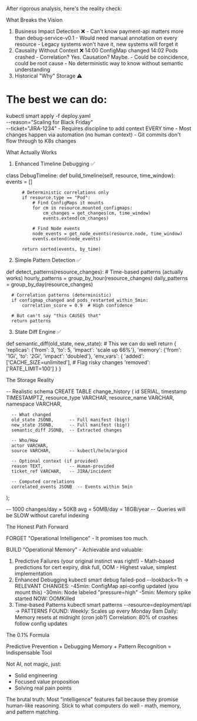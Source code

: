  After rigorous analysis, here's the reality check:

  What Breaks the Vision

  1. Business Impact Detection ❌
    - Can't know payment-api matters more than debug-service-v0.1
    - Would need manual annotation on every resource
    - Legacy systems won't have it, new systems will forget it
  2. Causality Without Context ❌
  14:00 ConfigMap changed
  14:02 Pods crashed
    - Correlation? Yes. Causation? Maybe.
    - Could be coincidence, could be root cause
    - No deterministic way to know without semantic understanding
  3. Historical "Why" Storage ⚠️
  # The best we can do:
  kubectl smart apply -f deploy.yaml \
    --reason="Scaling for Black Friday" \
    --ticket="JIRA-1234"
    - Requires discipline to add context EVERY time
    - Most changes happen via automation (no human context)
    - Git commits don't flow through to K8s changes

  What Actually Works

  1. Enhanced Timeline Debugging ✅

  class DebugTimeline:
      def build_timeline(self, resource, time_window):
          events = []

          # Deterministic correlations only
          if resource.type == "Pod":
              # Find ConfigMaps it mounts
              for cm in resource.mounted_configmaps:
                  cm_changes = get_changes(cm, time_window)
                  events.extend(cm_changes)

              # Find Node events
              node_events = get_node_events(resource.node, time_window)
              events.extend(node_events)

          return sorted(events, by_time)

  2. Simple Pattern Detection ✅

  def detect_patterns(resource_changes):
      # Time-based patterns (actually works)
      hourly_patterns = group_by_hour(resource_changes)
      daily_patterns = group_by_day(resource_changes)

      # Correlation patterns (deterministic)
      if configmap_changed and pods_restarted_within_5min:
          correlation_score = 0.9  # High confidence

      # But can't say "this CAUSES that"
      return patterns

  3. State Diff Engine ✅

  def semantic_diff(old_state, new_state):
      # This we can do well
      return {
          'replicas': {'from': 3, 'to': 5, 'impact': 'scale up 66%'},
          'memory': {'from': '1Gi', 'to': '2Gi', 'impact': 'doubled'},
          'env_vars': {
              'added': ['CACHE_SIZE=unlimited'],  # Flag risky changes
              'removed': ['RATE_LIMIT=100']
          }
      }

  The Storage Reality

  -- Realistic schema
  CREATE TABLE change_history (
      id SERIAL,
      timestamp TIMESTAMPTZ,
      resource_type VARCHAR,
      resource_name VARCHAR,
      namespace VARCHAR,

      -- What changed
      old_state JSONB,      -- Full manifest (big!)
      new_state JSONB,      -- Full manifest (big!)
      semantic_diff JSONB,  -- Extracted changes

      -- Who/How
      actor VARCHAR,
      source VARCHAR,       -- kubectl/helm/argocd

      -- Optional context (if provided)
      reason TEXT,          -- Human-provided
      ticket_ref VARCHAR,   -- JIRA/incident

      -- Computed correlations
      correlated_events JSONB  -- Events within 5min
  );

  -- 1000 changes/day × 50KB avg = 50MB/day = 18GB/year
  -- Queries will be SLOW without careful indexing

  The Honest Path Forward

  FORGET "Operational Intelligence" - It promises too much.

  BUILD "Operational Memory" - Achievable and valuable:

  1. Predictive Failures (your original instinct was right!)
    - Math-based predictions for cert expiry, disk full, OOM
    - Highest value, simplest implementation
  2. Enhanced Debugging
  kubectl smart debug failed-pod --lookback=1h
  → RELEVANT CHANGES:
    -45min: ConfigMap api-config updated (you mount this)
    -30min: Node labeled "pressure=high"
    -5min: Memory spike started
    NOW: OOMKilled
  3. Time-based Patterns
  kubectl smart patterns --resource=deployment/api
  → PATTERNS FOUND:
    Weekly: Scales up every Monday 9am
    Daily: Memory resets at midnight (cron job?)
    Correlation: 80% of crashes follow config updates

  The 0.1% Formula

  Predictive Prevention + Debugging Memory + Pattern Recognition = Indispensable Tool

  Not AI, not magic, just:
  - Solid engineering
  - Focused value proposition
  - Solving real pain points

  The brutal truth: Most "intelligence" features fail because they promise human-like reasoning. Stick to what computers do well - math, memory, and pattern matching.